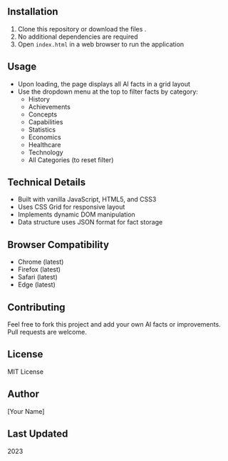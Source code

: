 
## Installation

1. Clone this repository or download the files .
2. No additional dependencies are required
3. Open `index.html` in a web browser to run the application

## Usage

- Upon loading, the page displays all AI facts in a grid layout
- Use the dropdown menu at the top to filter facts by category:
  - History
  - Achievements
  - Concepts
  - Capabilities
  - Statistics
  - Economics
  - Healthcare
  - Technology
  - All Categories (to reset filter)

## Technical Details

- Built with vanilla JavaScript, HTML5, and CSS3
- Uses CSS Grid for responsive layout
- Implements dynamic DOM manipulation
- Data structure uses JSON format for fact storage

## Browser Compatibility

- Chrome (latest)
- Firefox (latest)
- Safari (latest)
- Edge (latest)

## Contributing

Feel free to fork this project and add your own AI facts or improvements. Pull requests are welcome.

## License

MIT License

## Author

[Your Name]

## Last Updated

2023
